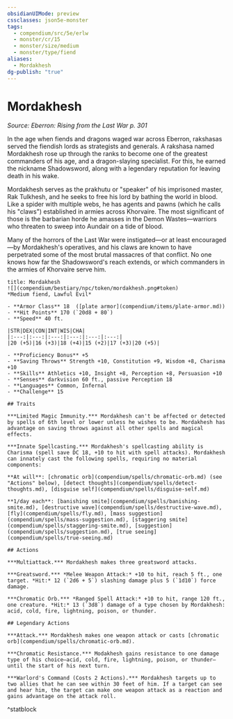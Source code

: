 ```yaml
---
obsidianUIMode: preview
cssclasses: json5e-monster
tags:
  - compendium/src/5e/erlw
  - monster/cr/15
  - monster/size/medium
  - monster/type/fiend
aliases:
  - Mordakhesh
dg-publish: "true"
---
```

# Mordakhesh
*Source: Eberron: Rising from the Last War p. 301*  

In the age when fiends and dragons waged war across Eberron, rakshasas served the fiendish lords as strategists and generals. A rakshasa named Mordakhesh rose up through the ranks to become one of the greatest commanders of his age, and a dragon-slaying specialist. For this, he earned the nickname Shadowsword, along with a legendary reputation for leaving death in his wake.

Mordakhesh serves as the prakhutu or "speaker" of his imprisoned master, Rak Tulkhesh, and he seeks to free his lord by bathing the world in blood. Like a spider with multiple webs, he has agents and pawns (which he calls his "claws") established in armies across Khorvaire. The most significant of those is the barbarian horde he amasses in the Demon Wastes—warriors who threaten to sweep into Aundair on a tide of blood.

Many of the horrors of the Last War were instigated—or at least encouraged—by Mordakhesh's operatives, and his claws are known to have perpetrated some of the most brutal massacres of that conflict. No one knows how far the Shadowsword's reach extends, or which commanders in the armies of Khorvaire serve him.

```ad-statblock
title: Mordakhesh
![](compendium/bestiary/npc/token/mordakhesh.png#token)
*Medium fiend, Lawful Evil*

- **Armor Class** 18  ([plate armor](compendium/items/plate-armor.md))
- **Hit Points** 170 (`20d8 + 80`)
- **Speed** 40 ft.

|STR|DEX|CON|INT|WIS|CHA|
|:---:|:---:|:---:|:---:|:---:|:---:|
|20 (+5)|16 (+3)|18 (+4)|15 (+2)|17 (+3)|20 (+5)|

- **Proficiency Bonus** +5
- **Saving Throws** Strength +10, Constitution +9, Wisdom +8, Charisma +10
- **Skills** Athletics +10, Insight +8, Perception +8, Persuasion +10
- **Senses** darkvision 60 ft., passive Perception 18
- **Languages** Common, Infernal
- **Challenge** 15

## Traits

***Limited Magic Immunity.*** Mordakhesh can't be affected or detected by spells of 6th level or lower unless he wishes to be. Mordakhesh has advantage on saving throws against all other spells and magical effects.

***Innate Spellcasting.*** Mordakhesh's spellcasting ability is Charisma (spell save DC 18, +10 to hit with spell attacks). Mordakhesh can innately cast the following spells, requiring no material components:

**At will**: [chromatic orb](compendium/spells/chromatic-orb.md) (see "Actions" below), [detect thoughts](compendium/spells/detect-thoughts.md), [disguise self](compendium/spells/disguise-self.md)

**1/day each**: [banishing smite](compendium/spells/banishing-smite.md), [destructive wave](compendium/spells/destructive-wave.md), [fly](compendium/spells/fly.md), [mass suggestion](compendium/spells/mass-suggestion.md), [staggering smite](compendium/spells/staggering-smite.md), [suggestion](compendium/spells/suggestion.md), [true seeing](compendium/spells/true-seeing.md)

## Actions

***Multiattack.*** Mordakhesh makes three greatsword attacks.

***Greatsword.*** *Melee Weapon Attack:* +10 to hit, reach 5 ft., one target. *Hit:* 12 (`2d6 + 5`) slashing damage plus 5 (`1d10`) force damage.

***Chromatic Orb.*** *Ranged Spell Attack:* +10 to hit, range 120 ft., one creature. *Hit:* 13 (`3d8`) damage of a type chosen by Mordakhesh: acid, cold, fire, lightning, poison, or thunder.

## Legendary Actions

***Attack.*** Mordakhesh makes one weapon attack or casts [chromatic orb](compendium/spells/chromatic-orb.md).

***Chromatic Resistance.*** Modakhesh gains resistance to one damage type of his choice—acid, cold, fire, lightning, poison, or thunder—until the start of his next turn.

***Warlord's Command (Costs 2 Actions).*** Mordakhesh targets up to two allies that he can see within 30 feet of him. If a target can see and hear him, the target can make one weapon attack as a reaction and gains advantage on the attack roll.
```
^statblock